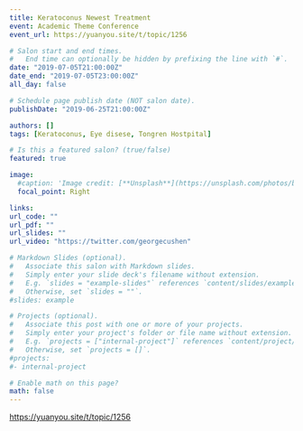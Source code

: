 ```yaml
---
title: Keratoconus Newest Treatment
event: Academic Theme Conference
event_url: https://yuanyou.site/t/topic/1256

# Salon start and end times.
#   End time can optionally be hidden by prefixing the line with `#`.
date: "2019-07-05T21:00:00Z"
date_end: "2019-07-05T23:00:00Z"
all_day: false

# Schedule page publish date (NOT salon date).
publishDate: "2019-06-25T21:00:00Z"

authors: []
tags: [Keratoconus, Eye disese, Tongren Hostpital]

# Is this a featured salon? (true/false)
featured: true

image:
  #caption: 'Image credit: [**Unsplash**](https://unsplash.com/photos/bzdhc5b3Bxs)'
  focal_point: Right

links:
url_code: ""
url_pdf: ""
url_slides: ""
url_video: "https://twitter.com/georgecushen"

# Markdown Slides (optional).
#   Associate this salon with Markdown slides.
#   Simply enter your slide deck's filename without extension.
#   E.g. `slides = "example-slides"` references `content/slides/example-slides.md`.
#   Otherwise, set `slides = ""`.
#slides: example

# Projects (optional).
#   Associate this post with one or more of your projects.
#   Simply enter your project's folder or file name without extension.
#   E.g. `projects = ["internal-project"]` references `content/project/deep-learning/index.md`.
#   Otherwise, set `projects = []`.
#projects:
#- internal-project

# Enable math on this page?
math: false
---
```


https://yuanyou.site/t/topic/1256